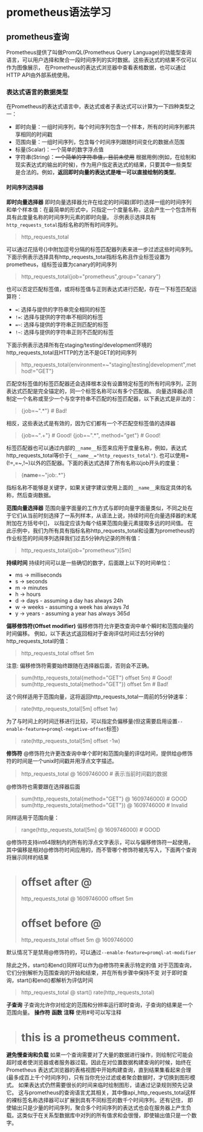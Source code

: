 # prometheus语法学习

## prometheus查询
Prometheus提供了叫做PromQL(Prometheus Query Language)的功能型查询语言，可以用户选择和聚合一段时间序列的实时数据。这些表达式的结果不仅可以作为图像展示，
在Prometheus的表达式浏览器中查看表格数据，也可以通过HTTP API由外部系统使用。

### 表达式语言的数据类型
在Prometheus的表达式语言中，表达式或者子表达式可以计算为一下四种类型之一：
* 即时向量：一组时间序列，每个时间序列包含一个样本，所有的时间序列都共享相同的时间戳
* 范围向量：一组时间序列，包含每个时间序列跟随时间变化的数据点范围
* 标量(Scalar)：一个简单的数字浮点值
* 字符串(String)：~~一个简单的字符串值，目前未使用~~
根据用例(例如，在绘制和现实表达式的输出的时候)，作为用户指定表达式的结果，只要其中一些类型是合法的。例如，**返回即时向量的表达式是唯一可以直接绘制的类型**。

#### 时间序列选择器
**即时向量选择器**
即时向量选择器允许在给定的时间戳(即时)选择一组的时间序列和单个样本值：在最简单的形式中，只指定一个度量名称，这会产生一个包含所有具有此度量名称的时间序列元素的即时向量。
示例表示选择具有`http_requests_total`指标名称的所有时间序列。
> http_requests_total

可以通过花括号{}中附加逗号分隔的标签匹配器列表来进一步过滤这些时间序列。
下面示例表示选择具有http_requests_total指标名称且作业标签设置为prometheus，组标签设置为canary的时间序列
> http_requests_total{job="prometheus",group="canary"}

也可以否定匹配标签值，或将标签值与正则表达式进行匹配，存在一下标签匹配运算符：
* `=`: 选择与提供的字符串完全相同的标签
* `!=`: 选择与提供的字符串不相同的标签
* `=~`: 选择与提供的字符串正则匹配的标签
* `!~`: 选择与提供的字符串正则不匹配的标签

下面示例表示选择所有在staging/testing/development环境的http_requests_total且HTTP的方法不是GET的时间序列
 > http_requests_total{environment=~"staging|testing|development",method!="GET"}

匹配空标签值的标签匹配器还会选择根本没有设置特定标签的所有时间序列，正则表达式匹配是完全锚定的，同一个标签名称可以有多个匹配器。
向量选择器必须制定一个名称或至少一个与空字符串不匹配的标签匹配器，以下表达式是非法的：
> {job=~".*"} # Bad!

相反，这些表达式是有效的，因为它们都有一个不匹配空标签值的选择器
> {job=~".+"} # Good!
> {job=~".*", method="get"} # Good!

标签匹配器也可以通过内部的`__name__`标签来应用于度量名称，例如，表达式http_requests_total等价于`{__name__="http_requests_total"}`.
也可以使用=(!=,=~,!~)以外的匹配器。下面的表达式选择了所有名称以job开头的度量：
> {__name__=~"job:.*"}

指标名称不能够是关键字，如果关键字建议使用上面的`__name__`来指定具体的名称，然后查询数据。

**范围向量选择器**
范围向量字面量的工作方式与即时向量字面量类似，不同之处在于它们从当前时刻选择了一系列样本，从语法上说，持续时间在向量选择器的末尾附加在方括号中[]，
以指定应该为每个结果范围向量元素提取多远的时间值。
在此示例中，我们为所有具有指标名称http_requests_total和设置为prometheus的作业标签的时间序列选择我们过去5分钟内记录的所有值：
> http_requests_total{job="prometheus"}[5m]

**持续时间**
持续时间可以是一些确切的数字，后面跟上以下的时间单位：
* ms -> milliseconds
* s -> seconds
* m -> minutes
* h -> hours
* d -> days - assuming a day has always 24h
* w -> weeks - assuming a week has always 7d
* y -> years - assuming a year has always 365d

**偏移修饰符(Offset modifier)**
偏移修饰符允许更改查询中单个瞬时和范围向量的时间偏移。
例如，以下表达式返回相对于查询评估时间过去5分钟的http_requests_total的值：
> http_requests_total offset 5m

注意: 偏移修饰符需要始终跟随在选择器后面，否则会不正确。
> sum(http_requests_total{method="GET"} offset 5m)  # Good!
> sum(http_requests_total{method="GET"}) offset 5m  # Bad!

这个同样适用于范围向量，这将返回http_requests_total一周前的5分钟速率：
> rate(http_requests_total[5m] offset 1w)

为了与时间上的时间迁移进行比较，可以指定负偏移量(但这需要启用设置`--enable-feature=promql-negative-offset`标签)
> rate(http_requests_total[5m] offset -1w)

**修饰符**
@修饰符允许更改查询中单个即时和范围向量的评估时间，提供给@修饰符的时间是一个unix时间戳并用浮点文字描述。
> http_requests_total @ 1609746000 # 表示当前时间戳的数据

@修饰符也需要跟在选择器后面
> sum(http_requests_total{method="GET"} @ 1609746000) # GOOD
> sum(http_requests_total{method="GET"}) @ 1609746000 # Invalid

同样适用于范围向量：
> range(http_requests_total[5m] @ 1609746000) # GOOD

@修饰符支持int64限制内的所有的浮点文字表示，可以与偏移修饰符一起使用，其中偏移是相对@修饰符时间应用的，而不管哪个修饰符被先写入，下面两个查询将展示同样的结果
> # offset after @
> http_requests_total @ 1609746000 offset 5m
> # offset before @
> http_requests_total offset 5m @ 1609746000

默认情况下是禁用@修饰符的，可以通过`--enable-feature=promql-at-modifier`

除此之外，start()和end()同样可以作为@修饰符来表示特定的值
对于范围查询，它们分别解析为范围查询的开始和结束，并在所有步骤中保持不变
对于即时查询，start()和end()都解析为评估时间
> http_requests_total @ start()
> rate(http_requests_total)

**子查询**
子查询允许你对给定的范围和分辨率运行即时查询，子查询的结果是一个范围向量。
**操作符**
**函数**
**注释**
使用#号可以写注释
> # this is a prometheus comment.

**避免慢查询和负载**
如果一个查询需要对了大量的数据进行操作，则绘制它可能会超时或者使浏览器或者服务器过载。因此在对位置数据构建查询的时候，始终在Prometheus
表达式浏览器的表格视图中开始构建查询，直到结果集看起来合理(最多成百上千个时间序列)，只有当你充分过滤或者聚合数据时，才切换到图形模式。
如果表达式仍然需要很长的时间来临时绘制图形，请通过记录规则预先记录它。
这与prometheus的查询语言尤其相关，其中像api_http_requests_total这样的裸标签名称选择器可以扩展到具有不同标签的数千个时间序列。还有记住，
即使输出只是少量的时间序列，聚合多个时间序列的表达式也会在服务器上产生负载。这类似于在关系型数据库中对列的所有值求和会很慢，即使输出值只是一个数字。



















